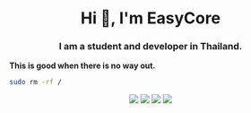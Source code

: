 <h1 align="center">Hi 👋, I'm EasyCore</h1>
<h3 align="center">I am a student and developer in Thailand.</h3>

**This is good when there is no way out.**
```bash
sudo rm -rf /
```
<p align="center">
  <a href="https://isocpp.org/" target="_blank"><img src="https://img.shields.io/badge/C%2B%2B-00599C?style=for-the-badge&logo=c%2B%2B&logoColor=white"></a>
  <a href="https://www.python.org/"><img src="https://img.shields.io/badge/Python-3e809c?style=for-the-badge&logo=python&logoColor=white"></a>
  <a href="https://www.cmake.org/"><img src="https://img.shields.io/badge/CMake-e22f1e?style=for-the-badge&logo=cmake&logoColor=white"></a>
  <a href="https://cmake.org/" target="_blank"><img src="https://img.shields.io/badge/CMake-e22f1e?style=for-the-badge&logoColor=white"></a>
</p>
